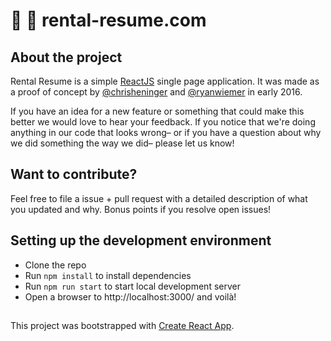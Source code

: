 # :city_sunset: :page_facing_up: rental-resume.com

## About the project
Rental Resume is a simple [ReactJS](https://github.com/facebook/react) single page application. It was made as a proof of concept by [@chrisheninger](https://github.com/chrisheninger) and [@ryanwiemer](https://github.com/ryanwiemer) in early 2016.

If you have an idea for a new feature or something that could make this better we would love to hear your feedback. If you notice that we're doing anything in our code that looks wrong– or if you have a question about why we did something the way we did– please let us know!

## Want to contribute?
Feel free to file a issue + pull request with a detailed description of what you updated and why.
Bonus points if you resolve open issues!

## Setting up the development environment
  - Clone the repo
  - Run `npm install` to install dependencies
  - Run `npm run start` to start local development server
  - Open a browser to http://localhost:3000/ and voilà!


##
This project was bootstrapped with [Create React App](https://github.com/facebookincubator/create-react-app).
